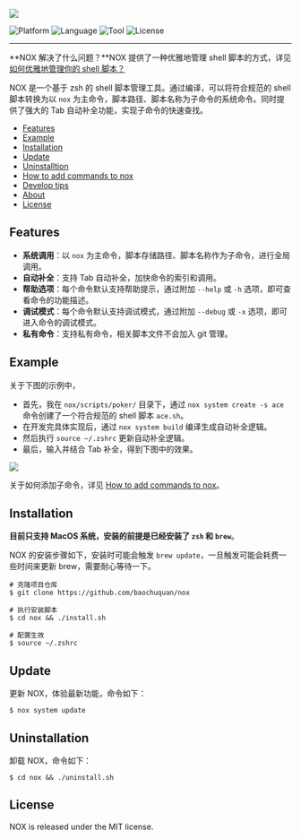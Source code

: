 
![](https://chuquan-public-r-001.oss-cn-shanghai.aliyuncs.com/nox/nox-logo.png)

![Platform](http://img.shields.io/badge/platform-macOS-blue.svg?style=flat)
![Language](http://img.shields.io/badge/language-zsh-brightgreen.svg?style=flat)
![Tool](http://img.shields.io/badge/tool-homebrew-orange.svg?style=flat)
![License](http://img.shields.io/badge/license-MIT-red.svg?style=flat)

---

**NOX 解决了什么问题？**NOX 提供了一种优雅地管理 shell 脚本的方式，详见 [如何优雅地管理你的 shell 脚本？](http://chuquan.me/2021/04/05/how-to-manage-your-shell-scripts-gracefully/) 

NOX 是一个基于 zsh 的 shell 脚本管理工具。通过编译，可以将符合规范的 shell 脚本转换为以 `nox` 为主命令，脚本路径、脚本名称为子命令的系统命令。同时提供了强大的 Tab 自动补全功能，实现子命令的快速查找。

- [Features](#features)
- [Example](#example)
- [Installation](#installation)
- [Update](#update)
- [Uninstalltion](#uninstallation)
- [How to add commands to nox](https://github.com/baochuquan/nox/blob/main/docs/how-to-add-commands-to-nox.md)
- [Develop tips](https://github.com/baochuquan/nox/blob/main/docs/develop-tips.md)
- [About](https://github.com/baochuquan/nox/blob/main/docs/about.md)
- [License](#license)

## Features
- **系统调用**：以 `nox` 为主命令，脚本存储路径、脚本名称作为子命令，进行全局调用。
- **自动补全**：支持 Tab 自动补全，加快命令的索引和调用。
- **帮助选项**：每个命令默认支持帮助提示，通过附加 `--help` 或 `-h` 选项，即可查看命令的功能描述。
- **调试模式**：每个命令默认支持调试模式，通过附加 `--debug` 或 `-x` 选项，即可进入命令的调试模式。
- **私有命令**：支持私有命令，相关脚本文件不会加入 git 管理。

## Example
关于下图的示例中，
- 首先，我在 `nox/scripts/poker/` 目录下，通过 `nox system create -s ace` 命令创建了一个符合规范的 shell 脚本 `ace.sh`。
- 在开发完具体实现后，通过 `nox system build` 编译生成自动补全逻辑。
- 然后执行 `source ~/.zshrc` 更新自动补全逻辑。
- 最后，输入并结合 Tab 补全，得到下图中的效果。

![](https://chuquan-public-r-001.oss-cn-shanghai.aliyuncs.com/nox/nox-poker-ace-demo.gif)

关于如何添加子命令，详见 [How to add commands to nox](https://github.com/baochuquan/nox/blob/main/docs/how-to-add-commands-to-nox.md)。

## Installation
**目前只支持 MacOS 系统，安装的前提是已经安装了 `zsh` 和 `brew`**。

NOX 的安装步骤如下，安装时可能会触发 `brew update`，一旦触发可能会耗费一些时间来更新 brew，需要耐心等待一下。

```shell
# 克隆项目仓库
$ git clone https://github.com/baochuquan/nox

# 执行安装脚本
$ cd nox && ./install.sh

# 配置生效
$ source ~/.zshrc
```

## Update
更新 NOX，体验最新功能，命令如下：

```shell
$ nox system update
```

## Uninstallation
卸载 NOX，命令如下：

```shell
$ cd nox && ./uninstall.sh
```

## License
NOX is released under the MIT license.
